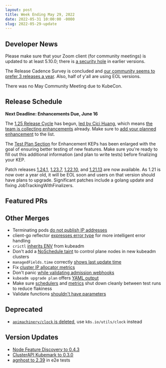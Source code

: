 ```yaml
---
layout: post
title: Week Ending May 29, 2022
date: 2022-05-31 10:00:00 -0000
slug: 2022-05-29-update
---
```


## Developer News

Please make sure that your Zoom client (for community meetings) is updated to at least 5.10.0; there is [a security hole](https://bugs.chromium.org/p/project-zero/issues/detail?id=2254) in earlier versions.

The Release Cadence Survey is concluded and [our community seems to prefer 3 releases a year](https://github.com/kubernetes/sig-release/issues/1526#issuecomment-1124641335).  Also, half of y'all are using EOL versions.

There was no May Community Meeting due to KubeCon.


## Release Schedule

**Next Deadline: Enhancements Due, June 16**

The [1.25 Release Cycle](https://github.com/kubernetes/sig-release/tree/master/releases/release-1.25) has begun, [led by Cici Huang](https://groups.google.com/a/kubernetes.io/g/dev/c/hs1k8r6UPDo), which means [the team is collecting enhancements](https://groups.google.com/a/kubernetes.io/g/dev/c/slwAhtVqjXk) already. Make sure to [add your planned enhancement](https://bit.ly/k8s125-enhancements) to the list.

The [Test Plan Section](https://github.com/kubernetes/enhancements/commit/a86942e8ba802d0035ec7d4a9c992f03bca7dce9) for Enhancement KEPs has been enlarged with the goal of ensuring better testing of new features.  Make sure you're ready to fill out this additional information (and plan to write tests) before finalizing your KEP.

Patch releases [1.24.1](https://github.com/kubernetes/kubernetes/blob/master/CHANGELOG/CHANGELOG-1.24.md), [1.23.7](https://github.com/kubernetes/kubernetes/blob/master/CHANGELOG/CHANGELOG-1.23.md), [1.22.10](https://github.com/kubernetes/kubernetes/blob/master/CHANGELOG/CHANGELOG-1.22.md), and [1.21.13](https://github.com/kubernetes/kubernetes/blob/master/CHANGELOG/CHANGELOG-1.21.md) are now available.  As 1.21 is now over a year old, it will be EOL soon and users on that version should have plans to upgrade. Significant patches include a golang update and fixing JobTrackingWithFinalizers.

## Featured PRs


## Other Merges

* Terminating pods [do not publish IP addresses](https://github.com/kubernetes/kubernetes/pull/110255)
* client-go reflector [expresses error type](https://github.com/kubernetes/kubernetes/pull/110076) for more intelligent error handling
* `crictl` [inherits ENV](https://github.com/kubernetes/kubernetes/pull/110134) from kubeadm
* Don't add a [NoSchedule taint](https://github.com/kubernetes/kubernetes/pull/110095) to control plane nodes in new kubeadm clusters
* `managedFields.time` correctly [shows last update time](https://github.com/kubernetes/kubernetes/pull/110058)
* Fix [cluster IP allocator metrics](https://github.com/kubernetes/kubernetes/pull/110027)
* Don't panic [while validating admission webhooks](https://github.com/kubernetes/kubernetes/pull/108746)
* `kubeadm upgrade plan` offers [YAML output](https://github.com/kubernetes/kubernetes/pull/108447)
* Make sure [schedulers](https://github.com/kubernetes/kubernetes/pull/110207) and [metrics](https://github.com/kubernetes/kubernetes/pull/110148) shut down cleanly between test runs to reduce flakiness
* Validate functions [shouldn't have parameters](https://github.com/kubernetes/kubernetes/pull/110088)

## Deprecated

* [`apimachinery/clock` is deleted](https://github.com/kubernetes/kubernetes/pull/109752), use `k8s.io/utils/clock` instead

## Version Updates

* [Node Feature Discovery to 0.4.3](https://github.com/kubernetes-sigs/node-feature-discovery-operator/releases/tag/v0.4.3)
* [ClusterAPI Kubemark to 0.3.0](https://groups.google.com/a/kubernetes.io/g/dev/c/lzhugY41sO0)
* [agnhost to 2.39](https://github.com/kubernetes/kubernetes/pull/110214) in e2e tests
